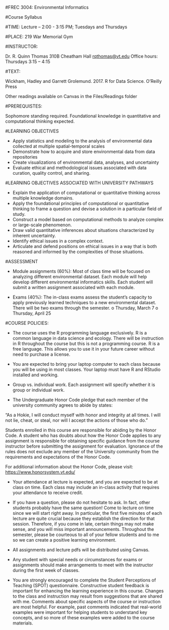 #FREC 3004: Environmental Informatics

#Course Syllabus

#TIME:  Lecture – 2:00 - 3:15 PM; Tuesdays and Thursdays

#PLACE: 219 War Memorial Gym

#INSTRUCTOR:    

Dr. R. Quinn Thomas
310B Cheatham Hall
rqthomas@vt.edu
Office hours:  Thursdays 3:15 – 4:15

#TEXT: 

Wickham, Hadley and Garrett Grolemund.  2017. R for Data Science.  O’Reilly Press

Other readings available on Canvas in the Files/Readings folder

#PREREQUISTES:  

Sophomore standing required. Foundational knowledge in quantitative and computational thinking expected.


#LEARNING OBJECTIVES

-	Apply statistics and modeling to the analysis of environmental data collected at multiple spatial-temporal scales
-	Demonstrate how to acquire and store environmental data from data repositories
-	Create visualizations of environmental data, analyses, and uncertainty
-	Evaluate ethical and methodological issues associated with data curation, quality control, and sharing.

#LEARNING OBJECTIVES ASSOCIATED WITH UNIVERSITY PATHWAYS

-	Explain the application of computational or quantitative thinking across multiple knowledge domains.
-	Apply the foundational principles of computational or quantitative thinking to frame a question and devise a solution in a particular field of study.
-	Construct a model based on computational methods to analyze complex or large-scale phenomenon.
-	Draw valid quantitative inferences about situations characterized by inherent uncertainty.
-	Identify ethical issues in a complex context.
-	Articulate and defend positions on ethical issues in a way that is both reasoned and informed by the complexities of those situations.

#ASSESSMENT

-	Module assignments (60%): Most of class time will be focused on analyzing different environmental dataset.  Each module will help develop different environmental informatics skills.  Each student will submit a written assignment associated with each module.  

-	Exams (40%):  The in-class exams assess the student’s capacity to apply previously learned techniques to a new environmental dataset.  There will be two exams through the semester.
o	Thursday, March 7
o	Thursday, April 25

#COURSE POLICIES:

-	The course uses the R programming language exclusively.  R is a common language in data science and ecology.  There will be instruction in R throughout the course but this is not a programming course.  R is a free language.  This allows you to use it in your future career without need to purchase a license. 

-	You are expected to bring your laptop computer to each class because you will be using in most classes.  Your laptop must have R and RStudio installed and working. 

-	Group vs. individual work.  Each assignment will specify whether it is group or individual work.  

-	The Undergraduate Honor Code pledge that each member of the university community agrees to abide by states:

 “As a Hokie, I will conduct myself with honor and integrity at all times. I will  not lie, cheat, or steal, nor will I accept the actions of those who do.”

Students enrolled in this course are responsible for abiding by the Honor Code. A student who has doubts about how the Honor Code applies to any assignment is responsible for obtaining specific guidance from the course instructor before submitting the assignment for evaluation. Ignorance of the rules does not exclude any member of the University community from the requirements and expectations of the Honor Code.

For additional information about the Honor Code, please visit: https://www.honorsystem.vt.edu/

-	Your attendance at lecture is expected, and you are expected to be at class on time. Each class may include an in-class activity that requires your attendance to receive credit.

-	If you have a question, please do not hesitate to ask. In fact, other students probably have the same question! Come to lecture on time since we will start right away. In particular, the first five minutes of each lecture are quite crucial because they establish the direction for that session. Therefore, if you come in late, certain things may not make sense, and you will miss important announcements. Throughout the semester, please be courteous to all of your fellow students and to me so we can create a positive learning environment.

-	All assignments and lecture pdfs will be distributed using Canvas.

-	Any student with special needs or circumstances for exams or assignments should make arrangements to meet with the instructor during the first week of classes.

-	You are strongly encouraged to complete the Student Perceptions of Teaching (SPOT) questionnaire. Constructive student feedback is important for enhancing the learning experience in this course. Changes to the class and instruction may result from suggestions that are shared with me. Comments about specific aspects of the course or instruction are most helpful. For example, past comments indicated that real-world examples were important for helping students to understand key concepts, and so more of these examples were added to the course materials.
